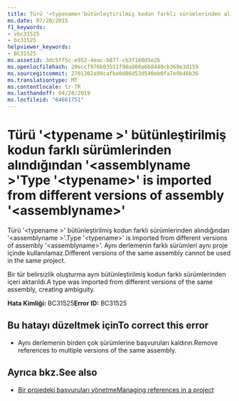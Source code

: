 ```yaml
---
title: Türü '<typename>'bütünleştirilmiş kodun farklı sürümlerinden alındığından'<assemblyname>'
ms.date: 07/20/2015
f1_keywords:
- vbc31525
- bc31525
helpviewer_keywords:
- BC31525
ms.assetid: 3dc5ff5c-e952-4eac-b877-cb3f160d5e2b
ms.openlocfilehash: 20eccf976b03551f90a800a6b8440cb369e3d159
ms.sourcegitcommit: 2701302a99cafbe0d86d53d540eb0fa7e9b46b36
ms.translationtype: MT
ms.contentlocale: tr-TR
ms.lasthandoff: 04/28/2019
ms.locfileid: "64661751"
---
```

# <a name="type-typename-is-imported-from-different-versions-of-assembly-assemblyname"></a><span data-ttu-id="4f3ea-102">Türü '\<typename >' bütünleştirilmiş kodun farklı sürümlerinden alındığından '\<assemblyname >'</span><span class="sxs-lookup"><span data-stu-id="4f3ea-102">Type '\<typename>' is imported from different versions of assembly '\<assemblyname>'</span></span>
<span data-ttu-id="4f3ea-103">Türü '\<typename >' bütünleştirilmiş kodun farklı sürümlerinden alındığından '\<assemblyname >'.</span><span class="sxs-lookup"><span data-stu-id="4f3ea-103">Type '\<typename>' is imported from different versions of assembly '\<assemblyname>'.</span></span> <span data-ttu-id="4f3ea-104">Aynı derlemenin farklı sürümleri aynı proje içinde kullanılamaz.</span><span class="sxs-lookup"><span data-stu-id="4f3ea-104">Different versions of the same assembly cannot be used in the same project.</span></span>  
  
 <span data-ttu-id="4f3ea-105">Bir tür belirsizlik oluşturma aynı bütünleştirilmiş kodun farklı sürümlerinden içeri aktarıldı.</span><span class="sxs-lookup"><span data-stu-id="4f3ea-105">A type was imported from different versions of the same assembly, creating ambiguity.</span></span>  
  
 <span data-ttu-id="4f3ea-106">**Hata Kimliği:** BC31525</span><span class="sxs-lookup"><span data-stu-id="4f3ea-106">**Error ID:** BC31525</span></span>  
  
## <a name="to-correct-this-error"></a><span data-ttu-id="4f3ea-107">Bu hatayı düzeltmek için</span><span class="sxs-lookup"><span data-stu-id="4f3ea-107">To correct this error</span></span>  
  
- <span data-ttu-id="4f3ea-108">Aynı derlemenin birden çok sürümlerine başvuruları kaldırın.</span><span class="sxs-lookup"><span data-stu-id="4f3ea-108">Remove references to multiple versions of the same assembly.</span></span>  
  
## <a name="see-also"></a><span data-ttu-id="4f3ea-109">Ayrıca bkz.</span><span class="sxs-lookup"><span data-stu-id="4f3ea-109">See also</span></span>

- [<span data-ttu-id="4f3ea-110">Bir projedeki başvuruları yönetme</span><span class="sxs-lookup"><span data-stu-id="4f3ea-110">Managing references in a project</span></span>](/visualstudio/ide/managing-references-in-a-project)
